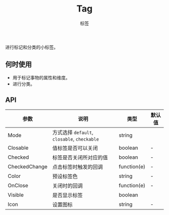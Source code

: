 ﻿---
category: Components
type: 数据展示
title: Tag
subtitle: 标签
---

进行标记和分类的小标签。

## 何时使用

- 用于标记事物的属性和维度。
- 进行分类。


## API

| 参数             | 说明                                         | 类型          | 默认值    |
| ---------------- | -------------------------------------------- | ------------- | --------- |
| Mode |方式选择 `default`, `closable`, `checkable`     | string         |
| Closable | 值标签是否可以关闭| boolean         |-       |
| Checked | 标签是否关闭所对应的值| boolean         |-       |
| CheckedChange | 点击标签时触发的回调| function(e)         |-       |
| Color | 预设标签色 | string   | -         |
| OnClose | 关闭时的回调     | function(e)         | -         |
| Visible | 是否显示标签 | boolean         |
| Icon | 设置图标  | string        | -         |


